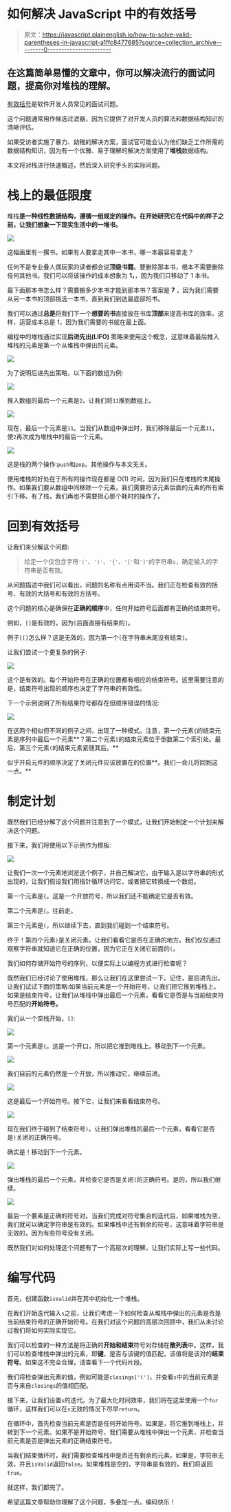 # 如何解决 JavaScript 中的有效括号

> 原文：<https://javascript.plainenglish.io/how-to-solve-valid-parentheses-in-javascript-a1ffc8477685?source=collection_archive---------0----------------------->

## 在这篇简单易懂的文章中，你可以解决流行的面试问题，提高你对堆栈的理解。

[有效括号](https://leetcode.com/problems/valid-parentheses/)是软件开发人员常见的面试问题。

这个问题通常用作候选过滤器，因为它提供了对开发人员的算法和数据结构知识的清晰评估。

如果受访者实施了暴力、幼稚的解决方案，面试官可能会认为他们缺乏工作所需的数据结构知识，因为有一个优雅、易于理解的解决方案使用了**堆栈**数据结构。

本文将对栈进行快速概述，然后深入研究手头的实际问题。

# 栈上的最低限度

堆栈**是一种线性数据结构，遵循一组规定的操作。在开始研究它在代码中的样子之前，让我们想象一下现实生活中的一堆书。**

![](img/2574a848cabc971bec6fe64e464edefa.png)

这幅画里有一摞书。如果有人要拿走其中一本书，哪一本最容易拿走？

任何不是专业叠人偶玩家的读者都会说**顶级书籍**。要删除那本书，根本不需要删除任何其他书。我们可以将该操作的成本想象为 **1，**，因为我们只移动了 1 本书。

最下面那本书怎么样？需要搬多少本书才能到那本书？答案是 **7** ，因为我们需要从另一本书的顶部挑选一本书，直到我们到达最底部的书。

我们可以通过**总是**将我们下一个**想要的书**直接放在书库**顶部**来提高书库的效率。这样，运营成本总是 1，因为我们需要的书就在最上面。

编程中的堆栈通过实现**后进先出(LIFO)** 策略来使用这个概念，这意味着最后推入堆栈的元素是第一个从堆栈中弹出的元素。

![](img/9410e8e6696859acc611f23887ebd6d8.png)

为了说明后进先出策略，以下面的数组为例:

![](img/bdaf273ea6e599fb4f7490c5f1147738.png)

推入数组的最后一个元素是`2`。让我们将`11`推到数组上。

![](img/e427dbb48d99ad20bc96765a807fab5a.png)

现在，最后一个元素是`11`。当我们从数组中弹出时，我们移除最后一个元素`11`，使`2`再次成为堆栈中的最后一个元素。

![](img/bdaf273ea6e599fb4f7490c5f1147738.png)

这是栈的两个操作:`push`和`pop`。其他操作与本文无关。

使用堆栈的好处在于所有的操作现在都是 O(1) 时间，因为我们只在堆栈的末尾操作。如果我们要从数组中间移除一个元素，我们需要将该元素后面的元素的所有索引下移。有了栈，我们再也不需要担心那个耗时的操作了。

# 回到有效括号

让我们来分解这个问题:

> 给定一个仅包含字符`'('`、`')'`、`'{'`、`'['`和`']'`的字符串`s`，确定输入的字符串是否有效。

从问题描述中我们可以看出，问题的名称有点用词不当。我们正在检查有效的括号、有效的大括号和有效的方括号。

这个问题的核心是确保在**正确的顺序**中，任何开始符号后面都有正确的结束符号。

例如，`[]`是有效的，因为`[`后面直接有结束的`]`。

例子`[[]`怎么样？这是无效的，因为第一个`[`在字符串末尾没有结束`]`。

让我们尝试一个更复杂的例子:

![](img/436f81bb5499758970929366d5c4c473.png)

这个是有效的。每个开始符号在正确的位置都有相应的结束符号。这里需要注意的是，结束符号出现的顺序也决定了字符串的有效性。

下一个示例说明了所有结束符号都存在但顺序错误的情况:

![](img/43b1bad158dc5852d67e4bceb51f4f05.png)

在这两个相似但不同的例子之间，出现了一种模式。注意，第一个元素`{`的结束元素是序列中最后一个元素**？第二个元素`[`的结束元素位于倒数第二个索引处。最后，第三个元素`(`的结束元素紧随其后。**

似乎开启元件的顺序决定了关闭元件应该放置在的位置**。我们一会儿将回到这一点。**

# 制定计划

既然我们已经分解了这个问题并注意到了一个模式，让我们开始制定一个计划来解决这个问题。

接下来，我们将使用以下示例作为模板:

![](img/436f81bb5499758970929366d5c4c473.png)

让我们一次一个元素地浏览这个例子，并自己解决它。由于输入是以字符串的形式出现的，让我们假设我们用指针循环访问它，或者把它转换成一个数组。

第一个元素是`{`。这是一个开放符号，所以我们还不能确定它是否有效。

第二个元素是`[`。往前走。

第三个元素是`(`，所以继续下去，直到我们碰到一个结束符号。

终于！第四个元素`)`是关闭元素。让我们看看它是否在正确的地方。我们仅仅通过观察字符串就知道它在正确的位置，因为它正在关闭它前面的`(`。

我们如何存储开始符号的序列，以便实际上以编程方式进行检查呢？

既然我们已经讨论了使用堆栈，那么让我们在这里尝试一下。记住，是后进先出。让我们试试下面的策略:如果当前元素是一个开始符号，让我们把它推到堆栈上。如果是结束符号，让我们从堆栈中弹出最后一个元素，看看它是否是与当前结束符号匹配的**开始符号。**

我们从一个空栈开始，`[]`:

![](img/0e38dd476b23034bd9063363f9f86919.png)

第一个元素是`{`。这是一个开口，所以把它推到堆栈上。移动到下一个元素。

![](img/85a0ef0c79d422286aec089888196c9e.png)

我们目前的元素仍然是一个开放，所以推动它，继续前进。

![](img/cae54ddaa8b18bcecda97cbad2ad724c.png)

这是最后一个开始符号。按下它，让我们来看看结束符号。

![](img/9f3929b3d9f14da187abc4571a0abc9c.png)

现在我们终于碰到了结束符号`)`。让我们弹出堆栈的最后一个元素，看看它是否是`)`关闭的正确符号。

确实是！移动到下一个元素。

![](img/79d95747cca1ba21f70697a73be710ef.png)

弹出堆栈的最后一个元素，并检查它是否是关闭`]`的正确符号。是的，所以我们继续。

![](img/8ca6ad7b2e0c33554d2a8361a80f519e.png)

最后一个要素是正确的符号对。当我们完成对符号集合的迭代后，如果堆栈为空，我们就可以确定字符串是有效的。如果堆栈中还有剩余的符号，这意味着字符串是无效的，因为有些符号没有关闭。

既然我们对如何处理这个问题有了一个高层次的理解，让我们实际上写一些代码。

# 编写代码

首先，创建函数`isValid`并在其中初始化一个堆栈。

在我们开始迭代输入`s`之前，让我们考虑一下如何检查从堆栈中弹出的元素是否是当前结束符号的正确开始符号。在我们对这个问题的高层次回顾中，我们从未讨论过我们将如何实际实现它。

我们可以检查的一种方法是将正确的**开始和结束**符号对存储在**散列表**中。这样，我们可以检查堆栈中弹出的元素，即**键**，是否与该键的值匹配，该值将是该对的**结束符号**。如果这不完全合理，请查看下一个代码片段。

我们将检查弹出元素的值，例如可能是`closings['(']`，并查看`s`中的当前元素是否与来自`closings`的值相匹配。

接下来，让我们设置`s`的迭代。为了最大化时间效率，我们将在这里使用一个`for`循环，这样我们可以在`s`无效的情况下尽早`return`。

在循环中，首先检查当前元素是否是任何开始符号。如果是，将它推到堆栈上，并转到下一个元素。如果不是开始符号，我们需要从堆栈中弹出一个元素，并检查当前元素是否是弹出元素的正确结束符号。

当我们结束循环时，我们需要检查堆栈中是否还有剩余的元素。如果是，字符串无效，并且`isValid`返回`false`。如果堆栈是空的，字符串是有效的，我们将返回`true`。

就这样，我们都完了。

希望这篇文章帮助你理解了这个问题，多叠加一点。编码快乐！